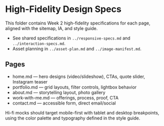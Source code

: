 # High-Fidelity Design Specs

This folder contains Week 2 high-fidelity specifications for each page, aligned with the sitemap, IA, and style guide.

- See shared specifications in `../responsive-specs.md` and `../interaction-specs.md`.
- Asset planning in `../asset-plan.md` and `../image-manifest.md`.

## Pages

- home.md — hero designs (video/slideshow), CTAs, quote slider, Instagram teaser
- portfolio.md — grid layouts, filter controls, lightbox behavior
- about.md — storytelling layout, photo gallery
- work-with-me.md — offerings, process, proof, CTA
- contact.md — accessible form, direct email/social

Hi-fi mocks should target mobile-first with tablet and desktop breakpoints, using the color palette and typography defined in the style guide.
